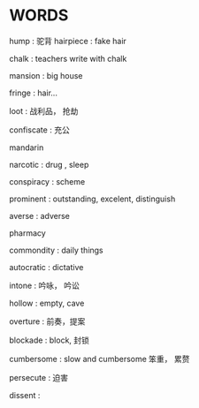 # WORDS

hump : 驼背
hairpiece : fake hair

chalk : teachers write with chalk

mansion : big house

fringe : hair...

loot : 战利品， 抢劫

confiscate : 充公

mandarin

narcotic : drug , sleep

conspiracy : scheme

prominent : outstanding, excelent, distinguish

averse : adverse

pharmacy

commondity : daily things

autocratic : dictative

intone : 吟咏， 吟讼

hollow : empty, cave

overture : 前奏，提案

blockade : block, 封锁

cumbersome : slow and cumbersome 笨重， 累赘

persecute : 迫害

dissent :
